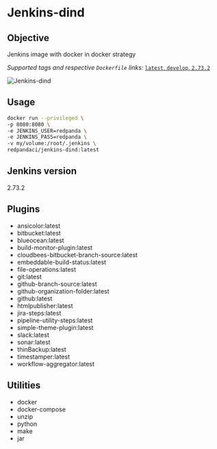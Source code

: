 # Jenkins-dind

## Objective

Jenkins image with docker in docker strategy

_Supported tags and respective `Dockerfile` links:_
[`latest`, `develop`, `2.73.2`](Dockerfile)

![Jenkins-dind](https://raw.githubusercontent.com/red-panda-ci/jenkins-dind/master/logo.png)

## Usage

```bash
docker run --privileged \
-p 8080:8080 \
-e JENKINS_USER=redpanda \
-e JENKINS_PASS=redpanda \
-v my/volume:/root/.jenkins \
redpandaci/jenkins-dind:latest
```

## Jenkins version

2.73.2

## Plugins

* ansicolor:latest
* bitbucket:latest
* blueocean:latest
* build-monitor-plugin:latest
* cloudbees-bitbucket-branch-source:latest
* embeddable-build-status:latest
* file-operations:latest
* git:latest
* github-branch-source:latest
* github-organization-folder:latest
* github:latest
* htmlpublisher:latest
* jira-steps:latest
* pipeline-utility-steps:latest
* simple-theme-plugin:latest
* slack:latest
* sonar:latest
* thinBackup:latest
* timestamper:latest
* workflow-aggregator:latest

## Utilities

* docker
* docker-compose
* unzip
* python
* make
* jar
